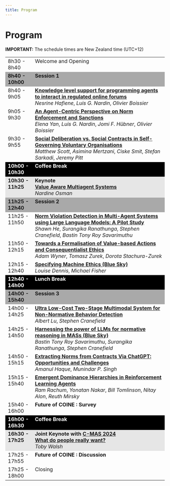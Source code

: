 ```yaml
---
title: Program
---
```


# Program

<b>IMPORTANT:</b> The schedule times are New Zealand time (UTC+12)

<table id="coine2024-schedule">
  <tbody>
    <tr>
      <td align="left" valign="top" style="width: 17%;">8h30 - 8h40</td>
      <td align="left" valign="top">Welcome and Opening</td>
    </tr>
    <tr>
      <td style="background-color: darkgray;" align="left" valign="top"><b>8h40 - 10h00</b></td>
      <td style="background-color: darkgray;" align="left" valign="top"><b>Session 1</b></td>
    </tr>
    <tr>
      <td align="left" valign="top">8h40 - 9h05</td>
      <td align="left" valign="top"><b><a href="https://ci.mines-stetienne.fr/coine2024/nesrineEtAl2024-coine2024.pdf" target="_blank">Knowledge level support for programming agents to interact in regulated online forums</a></b><br/><i>Nesrine Hafiene</i>, <i>Luis G. Nardin</i>, <i>Olivier Boissier</i></td>
    </tr>
    <tr>
      <td align="left" valign="top">9h05 - 9h30</td>
      <td align="left" valign="top"><b><a href="https://arxiv.org/abs/2403.15128" target="_blank">An Agent-Centric Perspective on Norm Enforcement and Sanctions</a></b><br/><i>Elena Yan</i>, <i>Luis G. Nardin</i>, <i>Jomi F. Hübner</i>, <i>Olivier Boissier</i></td>
    </tr>
    <tr>
      <td align="left" valign="top">9h30 - 9h55</td>
      <td align="left" valign="top"><b><a href="https://arxiv.org/abs/2403.16329" target="_blank">Social Deliberation vs. Social Contracts in Self-Governing Voluntary Organisations</a></b><br/><i>Matthew Scott</i>, <i>Asimina Mertzani</i>, <i>Ciske Smit</i>, <i>Stefan Sarkadi</i>, <i>Jeremy Pitt</i></td>
    </tr>
    <tr>
      <td style="background-color: black; color: white;" align="left" valign="top"><b>10h00 - 10h30</b></td>
      <td style="background-color: black; color: white;" align="left" valign="top"><b>Coffee Break</b></td>
    </tr>
    <tr>
      <td style="background-color: rgb(230, 230, 230);" align="left" valign="top"><b>10h30 - 11h25</b></td>
      <td style="background-color: rgb(230, 230, 230);" align="left" valign="top"><b>Keynote</b><br/><b><a href="keynote.html">Value Aware Multiagent Systems</a></b><br/><i>Nardine Osman</i></td>
    </tr>
    <tr>
      <td style="background-color: darkgray;" align="left" valign="top"><b>11h25 - 12h40</b></td>
      <td style="background-color: darkgray;" align="left" valign="top"><b>Session 2</b></td>
    </tr>
    <tr>
      <td align="left" valign="top">11h25 - 11h50</td>
      <td align="left" valign="top"><b><a href="https://arxiv.org/abs/2403.16517" target="_blank">Norm Violation Detection in Multi-Agent Systems using Large Language Models: A Pilot Study</a></b><br/><i>Shawn He</i>, <i>Surangika Ranathunga</i>, <i>Stephen Cranefield</i>, <i>Bastin Tony Roy Savarimuthu</i></td>
    </tr>
    <tr>
      <td align="left" valign="top">11h50 - 12h15</td>
      <td align="left" valign="top"><b><a href="https://arxiv.org/abs/2403.16719" target="_blank">Towards a Formalisation of Value-based Actions and Consequentialist Ethics</a></b><br/><i>Adam Wyner</i>, <i>Tomasz Zurek</i>, <i>Dorota Stachura-Zurek</i></td>
    </tr>
    <tr>
      <td align="left" valign="top">12h15 - 12h40</td>
      <td align="left" valign="top"><b><a href="https://arxiv.org/abs/2403.16100" target="_blank">Specifying Machine Ethics (Blue Sky)</a></b><br/><i>Louise Dennis</i>, <i>Michael Fisher</i></td>
    </tr>
    <tr>
      <td style="background-color: black; color: white;" align="left" valign="top"><b>12h40 - 14h00</b></td>
      <td style="background-color: black; color: white;" align="left" valign="top"><b>Lunch Break</b></td>
    </tr>
    <tr>
      <td style="background-color: darkgray;" align="left" valign="top"><b>14h00 - 15h40</b></td>
      <td style="background-color: darkgray;" align="left" valign="top"><b>Session 3</b></td>
    </tr>
    <tr>
      <td align="left" valign="top">14h00 - 14h25</td>
      <td align="left" valign="top"><b><a href="https://arxiv.org/abs/2403.16151" target="_blank">Ultra Low-Cost Two-Stage Multimodal System for Non-Normative Behavior Detection</a></b><br/><i>Albert Lu</i>, <i>Stephen Cranefield</i></td>
    </tr>
    <tr>
      <td align="left" valign="top">14h25 - 14h50</td>
      <td align="left" valign="top"><b><a href="https://arxiv.org/abs/2403.16524" target="_blank">Harnessing the power of LLMs for normative reasoning in MASs (Blue Sky)</a></b><br/><i>Bastin Tony Roy Savarimuthu</i>, <i>Surangika Ranathunga</i>, <i>Stephen Cranefield</i></td>
    </tr>
    <tr>
      <td align="left" valign="top">14h50 - 15h15</td>
      <td align="left" valign="top"><b><a href="https://arxiv.org/abs/2404.02269" target="_blank">Extracting Norms from Contracts Via ChatGPT: Opportunities and Challenges</a></b><br/><i>Amanul Haque</i>, <i>Munindar P. Singh</i></td>
    </tr>
    <tr>
      <td align="left" valign="top">15h15 - 15h40</td>
      <td align="left" valign="top"><b><a href="https://r.rachum.com/dh-coine" target="_blank">Emergent Dominance Hierarchies in Reinforcement Learning Agents</a></b><br/><i>Ram Rachum</i>, <i>Yonatan Nakar</i>, <i>Bill Tomlinson</i>, <i>Nitay Alon</i>, <i>Reuth Mirsky</i></td>
    </tr>
    <tr>
      <td align="left" valign="top">15h40 - 16h00</td>
      <td align="left" valign="top"><b>Future of COINE : Survey</b></td>
    </tr>
    <tr>
      <td style="background-color: black; color: white;" align="left" valign="top"><b>16h00 - 16h30</b></td>
      <td style="background-color: black; color: white;" align="left" valign="top"><b>Coffee Break</b></td>
    </tr>
    <tr>
      <td style="background-color: rgb(230, 230, 230);" align="left" valign="top"><b>16h30 - 17h25</b></td>
      <td style="background-color: rgb(230, 230, 230);" align="left" valign="top"><b>Joint Keynote with <a href="https://sites.google.com/view/cmas24/home" target="_blank">C-MAS 2024</a></b><br/><b><a href="https://sites.google.com/view/cmas24/keynote" target="_blank">What do people really want?</a></b><br/><i>Toby Walsh</i></td>
    </tr>
    <tr>
      <td align="left" valign="top">17h25 - 17h55</td>
      <td align="left" valign="top"><b>Future of COINE : Discussion</b></td>
    </tr>
    <tr>
      <td align="left" valign="top">17h25 - 18h00</td>
      <td align="left" valign="top">Closing</td>
    </tr>
  </tbody>
</table>
